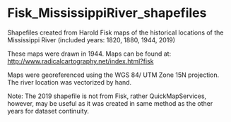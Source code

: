 # Fisk_MississippiRiver_shapefiles
Shapefiles created from Harold Fisk maps of the historical locations of the Mississippi River (included years: 1820, 1880, 1944, 2019)

These maps were drawn in 1944.  Maps can be found at:
http://www.radicalcartography.net/index.html?fisk

Maps were georeferenced using the WGS 84/ UTM Zone 15N projection.  The river location was vectorized by hand.

Note: The 2019 shapefile is not from Fisk, rather QuickMapServices, however, may be useful as it was created in same method as the other years for dataset continuity.
